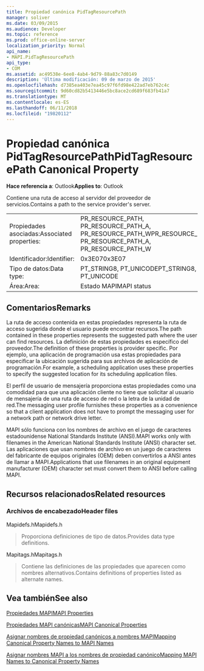 ```yaml
---
title: Propiedad canónica PidTagResourcePath
manager: soliver
ms.date: 03/09/2015
ms.audience: Developer
ms.topic: reference
ms.prod: office-online-server
localization_priority: Normal
api_name:
- MAPI.PidTagResourcePath
api_type:
- COM
ms.assetid: ac49538e-6ee8-4ab4-9d79-88a83c7d0149
description: 'Última modificación: 09 de marzo de 2015'
ms.openlocfilehash: d7385ea403e7ea45c97f6fd98e422ad7eb762c4c
ms.sourcegitcommit: 9d60cd82b5413446e5bc8ace2cd689f683fb41a7
ms.translationtype: MT
ms.contentlocale: es-ES
ms.lasthandoff: 06/11/2018
ms.locfileid: "19820112"
---
```

# <a name="pidtagresourcepath-canonical-property"></a><span data-ttu-id="58ea0-103">Propiedad canónica PidTagResourcePath</span><span class="sxs-lookup"><span data-stu-id="58ea0-103">PidTagResourcePath Canonical Property</span></span>

  
  
<span data-ttu-id="58ea0-104">**Hace referencia a**: Outlook</span><span class="sxs-lookup"><span data-stu-id="58ea0-104">**Applies to**: Outlook</span></span> 
  
<span data-ttu-id="58ea0-105">Contiene una ruta de acceso al servidor del proveedor de servicios.</span><span class="sxs-lookup"><span data-stu-id="58ea0-105">Contains a path to the service provider's server.</span></span>
  
|||
|:-----|:-----|
|<span data-ttu-id="58ea0-106">Propiedades asociadas:</span><span class="sxs-lookup"><span data-stu-id="58ea0-106">Associated properties:</span></span>  <br/> |<span data-ttu-id="58ea0-107">PR_RESOURCE_PATH, PR_RESOURCE_PATH_A, PR_RESOURCE_PATH_W</span><span class="sxs-lookup"><span data-stu-id="58ea0-107">PR_RESOURCE_PATH, PR_RESOURCE_PATH_A, PR_RESOURCE_PATH_W</span></span>  <br/> |
|<span data-ttu-id="58ea0-108">Identificador:</span><span class="sxs-lookup"><span data-stu-id="58ea0-108">Identifier:</span></span>  <br/> |<span data-ttu-id="58ea0-109">0x3E07</span><span class="sxs-lookup"><span data-stu-id="58ea0-109">0x3E07</span></span>  <br/> |
|<span data-ttu-id="58ea0-110">Tipo de datos:</span><span class="sxs-lookup"><span data-stu-id="58ea0-110">Data type:</span></span>  <br/> |<span data-ttu-id="58ea0-111">PT_STRING8, PT_UNICODE</span><span class="sxs-lookup"><span data-stu-id="58ea0-111">PT_STRING8, PT_UNICODE</span></span>  <br/> |
|<span data-ttu-id="58ea0-112">Área:</span><span class="sxs-lookup"><span data-stu-id="58ea0-112">Area:</span></span>  <br/> |<span data-ttu-id="58ea0-113">Estado MAPI</span><span class="sxs-lookup"><span data-stu-id="58ea0-113">MAPI status</span></span>  <br/> |
   
## <a name="remarks"></a><span data-ttu-id="58ea0-114">Comentarios</span><span class="sxs-lookup"><span data-stu-id="58ea0-114">Remarks</span></span>

<span data-ttu-id="58ea0-115">La ruta de acceso contenida en estas propiedades representa la ruta de acceso sugerida donde el usuario puede encontrar recursos.</span><span class="sxs-lookup"><span data-stu-id="58ea0-115">The path contained in these properties represents the suggested path where the user can find resources.</span></span> <span data-ttu-id="58ea0-116">La definición de estas propiedades es específico del proveedor.</span><span class="sxs-lookup"><span data-stu-id="58ea0-116">The definition of these properties is provider specific.</span></span> <span data-ttu-id="58ea0-117">Por ejemplo, una aplicación de programación usa estas propiedades para especificar la ubicación sugerida para sus archivos de aplicación de programación.</span><span class="sxs-lookup"><span data-stu-id="58ea0-117">For example, a scheduling application uses these properties to specify the suggested location for its scheduling application files.</span></span>
  
<span data-ttu-id="58ea0-118">El perfil de usuario de mensajería proporciona estas propiedades como una comodidad para que una aplicación cliente no tiene que solicitar al usuario de mensajería de una ruta de acceso de red o la letra de la unidad de red.</span><span class="sxs-lookup"><span data-stu-id="58ea0-118">The messaging user profile furnishes these properties as a convenience so that a client application does not have to prompt the messaging user for a network path or network drive letter.</span></span>
  
<span data-ttu-id="58ea0-119">MAPI sólo funciona con los nombres de archivo en el juego de caracteres estadounidense National Standards Institute (ANSI).</span><span class="sxs-lookup"><span data-stu-id="58ea0-119">MAPI works only with filenames in the American National Standards Institute (ANSI) character set.</span></span> <span data-ttu-id="58ea0-120">Las aplicaciones que usan nombres de archivo en un juego de caracteres del fabricante de equipos originales (OEM) deben convertirlos a ANSI antes de llamar a MAPI.</span><span class="sxs-lookup"><span data-stu-id="58ea0-120">Applications that use filenames in an original equipment manufacturer (OEM) character set must convert them to ANSI before calling MAPI.</span></span>
  
## <a name="related-resources"></a><span data-ttu-id="58ea0-121">Recursos relacionados</span><span class="sxs-lookup"><span data-stu-id="58ea0-121">Related resources</span></span>

### <a name="header-files"></a><span data-ttu-id="58ea0-122">Archivos de encabezado</span><span class="sxs-lookup"><span data-stu-id="58ea0-122">Header files</span></span>

<span data-ttu-id="58ea0-123">Mapidefs.h</span><span class="sxs-lookup"><span data-stu-id="58ea0-123">Mapidefs.h</span></span>
  
> <span data-ttu-id="58ea0-124">Proporciona definiciones de tipo de datos.</span><span class="sxs-lookup"><span data-stu-id="58ea0-124">Provides data type definitions.</span></span>
    
<span data-ttu-id="58ea0-125">Mapitags.h</span><span class="sxs-lookup"><span data-stu-id="58ea0-125">Mapitags.h</span></span>
  
> <span data-ttu-id="58ea0-126">Contiene las definiciones de las propiedades que aparecen como nombres alternativos.</span><span class="sxs-lookup"><span data-stu-id="58ea0-126">Contains definitions of properties listed as alternate names.</span></span>
    
## <a name="see-also"></a><span data-ttu-id="58ea0-127">Vea también</span><span class="sxs-lookup"><span data-stu-id="58ea0-127">See also</span></span>



[<span data-ttu-id="58ea0-128">Propiedades MAPI</span><span class="sxs-lookup"><span data-stu-id="58ea0-128">MAPI Properties</span></span>](mapi-properties.md)
  
[<span data-ttu-id="58ea0-129">Propiedades MAPI canónicas</span><span class="sxs-lookup"><span data-stu-id="58ea0-129">MAPI Canonical Properties</span></span>](mapi-canonical-properties.md)
  
[<span data-ttu-id="58ea0-130">Asignar nombres de propiedad canónicos a nombres MAPI</span><span class="sxs-lookup"><span data-stu-id="58ea0-130">Mapping Canonical Property Names to MAPI Names</span></span>](mapping-canonical-property-names-to-mapi-names.md)
  
[<span data-ttu-id="58ea0-131">Asignar nombres MAPI a los nombres de propiedad canónico</span><span class="sxs-lookup"><span data-stu-id="58ea0-131">Mapping MAPI Names to Canonical Property Names</span></span>](mapping-mapi-names-to-canonical-property-names.md)

